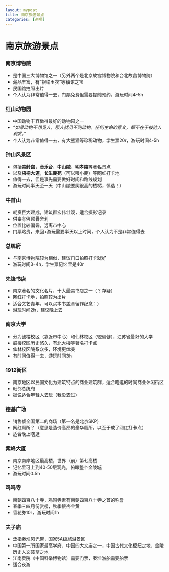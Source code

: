 ```yaml
---
layout: mypost
title: 南京旅游景点
categories: [杂项]
---
```

# 南京旅游景点

### 南京博物院
- 是中国三大博物馆之一（另外两个是北京故宫博物院和台北故宫博物院）
- 藏品丰富，有“银缕玉衣”等镇馆之宝
- 民国馆拍照出片
- 个人认为非常值得一去，门票免费但需要提前预约，游玩时间4-5h

### 红山动物园
- 中国动物丰容做得最好的动物园之一
- *“如果动物不想见人，那人就见不到动物。任何生命的意义，都不在于被他人观赏。”*
- 个人认为非常值得一去，有大熊猫等珍稀动物，学生票20r，游玩时间4-5h

### 钟山风景区
- 包括**美龄宫**，**音乐台**，**中山陵**，**明孝陵**等著名景点
- 以及**梧桐大道**，**长生鹿苑**（可以喂小鹿）等网红打卡地
- 值得一去，但是事先需要做好时间和路线规划
- 游玩时间半天至一天（中山陵要爬很高的楼梯，慎选！）

### 牛首山
- 耗资巨大建成，建筑群宏伟壮观，适合摄影记录
- 供奉有佛顶骨舍利
- 位置比较偏僻，远离市中心
- 门票略贵，来回+游玩需要半天以上时间，个人认为不是非常值得去

### 总统府
- 与南京博物院较为相似，建议门口拍照打卡就好
- 游玩时间3-4h，学生票记忆里是40r

### 先锋书店
- 南京著名的文化名片，十大最美书店之一（？存疑）
- 网红打卡地，拍照较为出片
- 适合文艺青年，可以买本书盖章留作纪念：）
- 游玩时间2h，建议晚上去

### 南京大学
- 分为鼓楼校区（靠近市中心）和仙林校区（较偏僻），江苏省最好的大学
- 鼓楼校区历史悠久，有北大楼等著名打卡点
- 仙林校区院系众多，环境更优美
- 有时间值得一去，游玩时间3h

### 1912街区
- 南京地区以民国文化为建筑特点的商业建筑群，适合瞎逛的时尚商业休闲街区
- 毗邻总统府
- 据说适合年轻人去玩（我没去过）

### 德基广场
- 销售额全国第二的商场（第一名是北京SKP）
- 网红厕所？（意思是造价高昂的豪华厕所，以至于成了网红打卡点）
- 适合晚上瞎逛

### 紫峰大厦
- 南京南岸地区最高楼，世界（前）第七高楼
- 记忆里可上到40-50层观光，俯瞰整个金陵城
- 游玩时间0.5h

### 鸡鸣寺
- 南朝四百八十寺，鸡鸣寺素有南朝四百八十寺之首的称誉
- 春季三四月份赏樱，秋季银杏金黄
- 香花券10r，游玩时间1h

### 夫子庙
- 泛指秦淮风光带，国家5A级旅游景区
- 中国第一所国家最高学府、中国四大文庙之一，中国古代文化枢纽之地、金陵历史人文荟萃之地
- 江南贡院（中国科举博物馆）需要门票，秦淮游船需要船票
- 适合夜游
